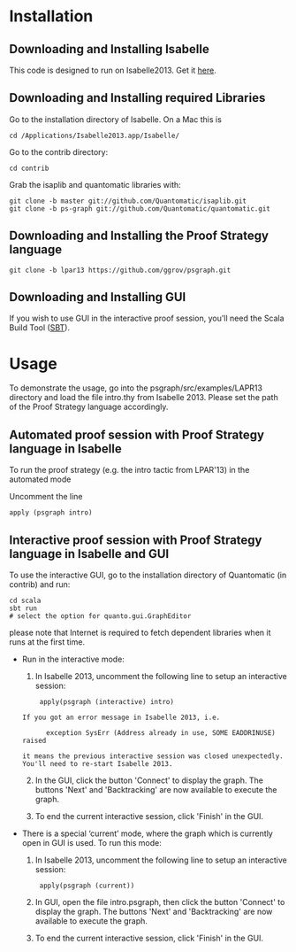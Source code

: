 Installation
============


Downloading and Installing Isabelle
-----------------------------------

This code is designed to run on Isabelle2013. Get it [here](http://www.cl.cam.ac.uk/research/hvg/Isabelle/installation.html).


Downloading and Installing required Libraries 
---------------------------------------------

Go to the installation directory of Isabelle. On a Mac this is

    cd /Applications/Isabelle2013.app/Isabelle/

Go to the contrib directory:

    cd contrib 

Grab the isaplib and quantomatic libraries with:

    git clone -b master git://github.com/Quantomatic/isaplib.git
    git clone -b ps-graph git://github.com/Quantomatic/quantomatic.git


Downloading and Installing the Proof Strategy language
-------------------------------------------------------

    git clone -b lpar13 https://github.com/ggrov/psgraph.git


Downloading and Installing GUI
---------------------------------------------------
If you wish to use GUI in the interactive proof session, you'll need the Scala Build Tool ([SBT](http://www.scala-sbt.org/release/docs/Getting-Started/Setup.html)).


Usage
=====
To demonstrate the usage, go into the psgraph/src/examples/LAPR13 directory and load the file intro.thy from Isabelle 2013. Please set the path of the Proof Strategy language accordingly.


Automated proof session with Proof Strategy language in Isabelle
----------------------------------------------------------------
To run the proof strategy (e.g. the intro tactic from LPAR'13) in the automated mode 

Uncomment the line

	apply (psgraph intro)


Interactive proof session with Proof Strategy language in Isabelle and GUI
---------------------------------------------------------------------------

To use the interactive GUI, go to the installation directory of Quantomatic (in contrib) and run:
    
    cd scala
    sbt run
    # select the option for quanto.gui.GraphEditor
    
please note that Internet is required to fetch dependent libraries when it runs at the first time.
    
    
- Run in the interactive mode:

	1. In Isabelle 2013, uncomment the following line to setup an interactive session:

			apply(psgraph (interactive) intro)
		
	  If you got an error message in Isabelle 2013, i.e. 
	  		
	  		exception SysErr (Address already in use, SOME EADDRINUSE) raised
	  
	  it means the previous interactive session was closed unexpectedly. You'll need to re-start Isabelle 2013. 
	  
	2. In the GUI, click the button 'Connect' to display the graph. The buttons 'Next' and 'Backtracking' are now available to execute the graph.
	
	3. To end the current interactive session, click 'Finish' in the GUI.



- There is a special ‘current’ mode, where the graph which is currently open in GUI is used. To run this mode:
	
	1. In Isabelle 2013, uncomment the following line to setup an interactive session:

			apply(psgraph (current))
	
	2. In GUI, open the file intro.psgraph, then click the button 'Connect' to display the graph. The buttons 'Next' and 'Backtracking' are now available to execute the graph.
	
	3. To end the current interactive session, click 'Finish' in the GUI.